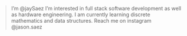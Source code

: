 > I’m @jaySaez
> I’m interested in full stack software development as well as hardware engineering.
> I am currently learning discrete mathematics and data structures.
> Reach me on instagram @jason.saez

<!---
jaySaez/jaySaez is a ✨ special ✨ repository because its `README.md` (this file) appears on your GitHub profile.
You can click the Preview link to take a look at your changes.
--->
